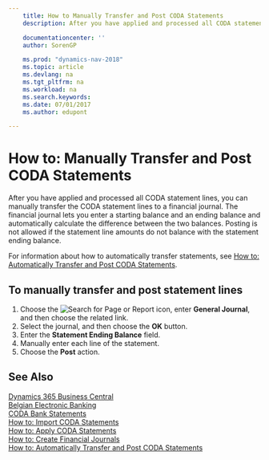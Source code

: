 ```yaml
---
    title: How to Manually Transfer and Post CODA Statements
    description: After you have applied and processed all CODA statement lines, you can manually transfer the CODA statement lines to a financial journal.

    documentationcenter: ''
    author: SorenGP

    ms.prod: "dynamics-nav-2018"
    ms.topic: article
    ms.devlang: na
    ms.tgt_pltfrm: na
    ms.workload: na
    ms.search.keywords:
    ms.date: 07/01/2017
    ms.author: edupont

---
```

# How to: Manually Transfer and Post CODA Statements
After you have applied and processed all CODA statement lines, you can manually transfer the CODA statement lines to a financial journal. The financial journal lets you enter a starting balance and an ending balance and automatically calculate the difference between the two balances. Posting is not allowed if the statement line amounts do not balance with the statement ending balance.  

For information about how to automatically transfer statements, see [How to: Automatically Transfer and Post CODA Statements](how-to-automatically-transfer-and-post-coda-statements.md).  

## To manually transfer and post statement lines  

1.  Choose the ![Search for Page or Report](../../media/ui-search/search_small.png "Search for Page or Report icon") icon, enter **General Journal**, and then choose the related link.  
2.  Select the journal, and then choose the **OK** button.  
3.  Enter the **Statement Ending Balance** field.  
4.  Manually enter each line of the statement.  
5.  Choose the **Post** action.  

## See Also
[Dynamics 365 Business Central](/dynamics365/business-central/)  
[Belgian Electronic Banking](belgian-electronic-banking.md)   
 [CODA Bank Statements](coda-bank-statements.md)   
 [How to: Import CODA Statements](how-to-import-coda-statements.md)   
 [How to: Apply CODA Statements](how-to-apply-coda-statements.md)   
 [How to: Create Financial Journals](how-to-create-financial-journals.md)   
 [How to: Automatically Transfer and Post CODA Statements](how-to-automatically-transfer-and-post-coda-statements.md)
